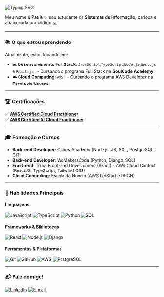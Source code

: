 ![Typing SVG](https://readme-typing-svg.demolab.com/?lines=Oi!%20Bem-vindo%20ao%20meu%20perfil!&center=true&color=663399&width=450&height=50)

Meu nome é **Paula** ✨ sou estudante de **Sistemas de Informação**, carioca e apaixonada por código.💻

---

### 📚 O que estou aprendendo

Atualmente, estou focando em:

- 💻 **Desenvolvimento Full Stack**: `JavaScript`,`TypeScript`,`Node.js`,`Nest.js` e `React.js`
  - Cursando o programa Full Stack na **SoulCode Academy**.
- ☁️ **Cloud Computing**: `AWS`
  - Cursando o programa AWS Developer na **Escola da Nuvem**.

---

### 🏆 Certificações

✅ [**AWS Certified Cloud Practitioner**](https://www.credly.com/badges/23174d27-e5f0-40d2-bdf2-2a021cb5e1d1/linked_in?t=shew13) <br>
✅ [**AWS Certified AI Cloud Practitioner**](https://www.credly.com/badges/c48db0e7-6ec1-41cf-ab9a-9082f24c1790/linked_in?t=sunsdl)

---

### 🎓 Formação e Cursos

- **Back-end Developer**: Cubos Academy (Node.js, JS, SQL, PostgreSQL, GIT)
- **Back-end Developer**: WoMakersCode (Python, Django, SQL)
- **Front-end**: Trilha Front-end Development (React) - AWS
Cloud Context (ReactJS, TypeScript, Tailwind CSS)
- **Cloud Computing**: Escola da Nuvem (AWS Re/Start e DPCN)

---

### 🚀 Habilidades Principais

#### Linguagens
![JavaScript](https://img.shields.io/badge/JavaScript-F7DF1E?style=for-the-badge&logo=javascript&logoColor=black)
![TypeScript](https://img.shields.io/badge/TypeScript-3178C6?style=for-the-badge&logo=typescript&logoColor=white)
![Python](https://img.shields.io/badge/Python-3776AB?style=for-the-badge&logo=python&logoColor=white)
![SQL](https://img.shields.io/badge/SQL-4479A1?style=for-the-badge&logo=postgresql&logoColor=white)

#### Frameworks & Bibliotecas
![React](https://img.shields.io/badge/React-61DAFB?style=for-the-badge&logo=react&logoColor=black)
![Node.js](https://img.shields.io/badge/Node.js-339933?style=for-the-badge&logo=nodedotjs&logoColor=white)
![Django](https://img.shields.io/badge/Django-092E20?style=for-the-badge&logo=django&logoColor=white)

#### Ferramentas & Plataformas
![Git](https://img.shields.io/badge/Git-F05032?style=for-the-badge&logo=git&logoColor=white)
![GitHub](https://img.shields.io/badge/GitHub-100000?style=for-the-badge&logo=github&logoColor=white)
![AWS](https://img.shields.io/badge/AWS-232F3E?style=for-the-badge&logo=amazon-aws&logoColor=white)
![PostgreSQL](https://img.shields.io/badge/PostgreSQL-4169E1?style=for-the-badge&logo=postgresql&logoColor=white)

---

### 📬 Fale comigo!

[![LinkedIn](https://img.shields.io/badge/LinkedIn-0077B5?style=for-the-badge&logo=linkedin&logoColor=white)](https://www.linkedin.com/in/paulagmborges/)
[![E-mail](https://img.shields.io/badge/Gmail-D14836?style=for-the-badge&logo=gmail&logoColor=white)](mailto:pcgmbz@gmail.com)




  
 
 
 
 

